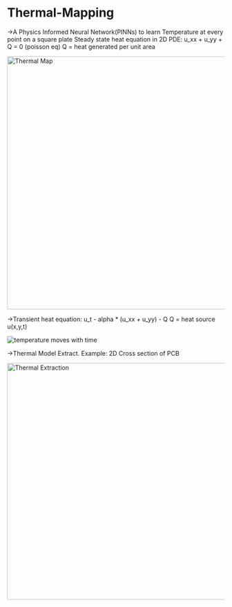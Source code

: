 # Thermal-Mapping
->A Physics Informed Neural Network(PINNs) to learn Temperature at every point on a square plate
Steady state heat equation in 2D
PDE: u_xx + u_yy + Q = 0 (poisson eq)
Q = heat generated per unit area

<img width="666" height="585" alt="Thermal Map" src="https://github.com/user-attachments/assets/d3f1ba2a-424c-40d5-ab27-ecee284a9cb1" />

->Transient heat equation:
u_t - alpha * (u_xx + u_yy) - Q
Q = heat source
u(x,y,t)

![temperature moves with time](https://github.com/user-attachments/assets/113579b3-7181-4a05-9bcf-eb38cb8758e9)

->Thermal Model Extract.
Example: 2D Cross section of PCB

<img width="682" height="547" alt="Thermal Extraction" src="https://github.com/user-attachments/assets/5355995d-2f5a-4369-b124-640da8def16c" />
